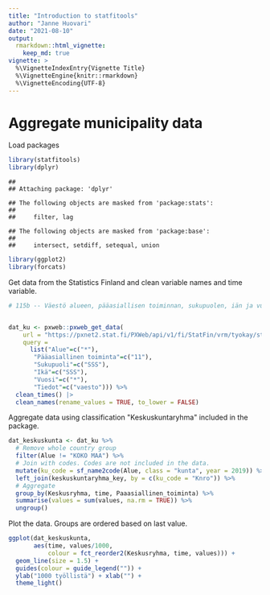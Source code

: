 ```yaml
---
title: "Introduction to statfitools"
author: "Janne Huovari"
date: "2021-08-10"
output: 
  rmarkdown::html_vignette:
    keep_md: true
vignette: >
  %\VignetteIndexEntry{Vignette Title}
  %\VignetteEngine{knitr::rmarkdown}
  %\VignetteEncoding{UTF-8}
---
```


# Aggregate municipality data

Load packages


```r
library(statfitools)
library(dplyr)
```

```
## 
## Attaching package: 'dplyr'
```

```
## The following objects are masked from 'package:stats':
## 
##     filter, lag
```

```
## The following objects are masked from 'package:base':
## 
##     intersect, setdiff, setequal, union
```

```r
library(ggplot2)
library(forcats)
```

Get data from the Statistics Finland and clean variable names and time variable.


```r
# 115b -- Väestö alueen, pääasiallisen toiminnan, sukupuolen, iän ja vuoden mukaan, 1987-2017


dat_ku <- pxweb::pxweb_get_data(
    url = "https://pxnet2.stat.fi/PXWeb/api/v1/fi/StatFin/vrm/tyokay/statfin_tyokay_pxt_115b.px",
    query = 
      list("Alue"=c("*"),
       "Pääasiallinen toiminta"=c("11"),
       "Sukupuoli"=c("SSS"),
       "Ikä"=c("SSS"),
       "Vuosi"=c("*"),
       "Tiedot"=c("vaesto"))) %>% 
  clean_times() |> 
  clean_names(rename_values = TRUE, to_lower = FALSE) 
```

Aggregate data using classification "Keskuskuntaryhma" included in the package. 


```r
dat_keskuskunta <- dat_ku %>% 
  # Remove whole country group
  filter(Alue != "KOKO MAA") %>%
  # Join with codes. Codes are not included in the data.
  mutate(ku_code = sf_name2code(Alue, class = "kunta", year = 2019)) %>%  
  left_join(keskuskuntaryhma_key, by = c(ku_code = "Knro")) %>%
  # Aggregate
  group_by(Keskusryhma, time, Paaasiallinen_toiminta) %>% 
  summarise(values = sum(values, na.rm = TRUE)) %>% 
  ungroup()
```

Plot the data. Groups are ordered based on last value.


```r
ggplot(dat_keskuskunta, 
       aes(time, values/1000, 
           colour = fct_reorder2(Keskusryhma, time, values))) +
  geom_line(size = 1.5) +
  guides(colour = guide_legend("")) +
  ylab("1000 työllistä") + xlab("") +
  theme_light()
```

